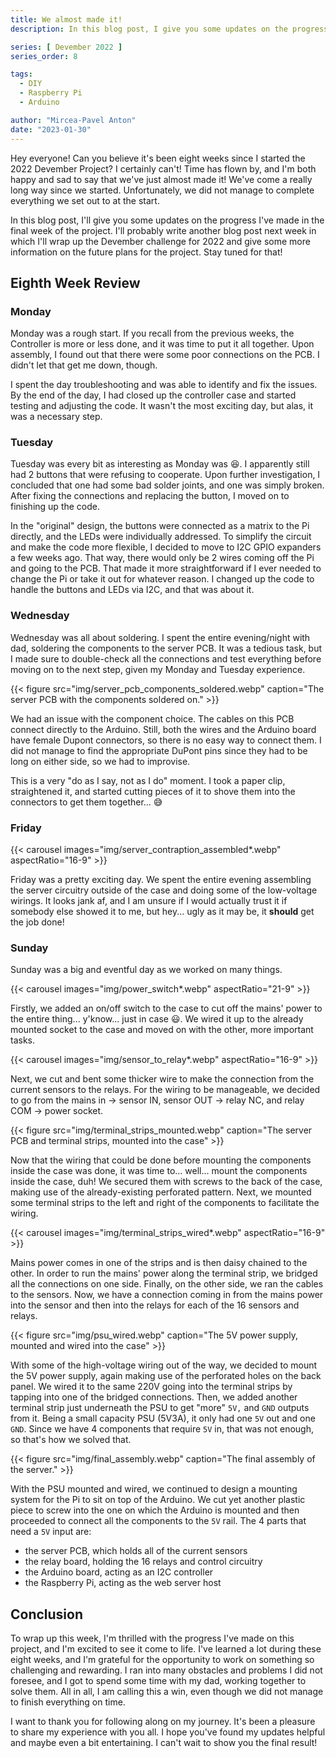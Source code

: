 ```yaml
---
title: We almost made it!
description: In this blog post, I give you some updates on the progress I made in the eigth and last week of my Devember 2022 Project.

series: [ Devember 2022 ]
series_order: 8

tags:
  - DIY
  - Raspberry Pi
  - Arduino

author: "Mircea-Pavel Anton"
date: "2023-01-30"
---
```


Hey everyone! Can you believe it's been eight weeks since I started the 2022 Devember Project? I certainly can't! Time has flown by, and I'm both happy and sad to say that we've just almost made it! We've come a really long way since we started. Unfortunately, we did not manage to complete everything we set out to at the start.

In this blog post, I'll give you some updates on the progress I've made in the final week of the project. I'll probably write another blog post next week in which I'll wrap up the Devember challenge for 2022 and give some more information on the future plans for the project. Stay tuned for that!

## Eighth Week Review

### Monday

Monday was a rough start. If you recall from the previous weeks, the Controller is more or less done, and it was time to put it all together. Upon assembly, I found out that there were some poor connections on the PCB. I didn't let that get me down, though.

I spent the day troubleshooting and was able to identify and fix the issues. By the end of the day, I had closed up the controller case and started testing and adjusting the code. It wasn't the most exciting day, but alas, it was a necessary step.

### Tuesday

Tuesday was every bit as interesting as Monday was 😆. I apparently still had 2 buttons that were refusing to cooperate. Upon further investigation, I concluded that one had some bad solder joints, and one was simply broken. After fixing the connections and replacing the button, I moved on to finishing up the code.

In the "original" design, the buttons were connected as a matrix to the Pi directly, and the LEDs were individually addressed. To simplify the circuit and make the code more flexible, I decided to move to I2C GPIO expanders a few weeks ago. That way, there would only be 2 wires coming off the Pi and going to the PCB. That made it more straightforward if I ever needed to change the Pi or take it out for whatever reason. I changed up the code to handle the buttons and LEDs via I2C, and that was about it.

### Wednesday

Wednesday was all about soldering. I spent the entire evening/night with dad, soldering the components to the server PCB. It was a tedious task, but I made sure to double-check all the connections and test everything before moving on to the next step, given my Monday and Tuesday experience.

{{< figure src="img/server_pcb_components_soldered.webp" caption="The server PCB with the components soldered on." >}}

We had an issue with the component choice. The cables on this PCB connect directly to the Arduino. Still, both the wires and the Arduino board have female Dupont connectors, so there is no easy way to connect them. I did not manage to find the appropriate DuPont pins since they had to be long on either side, so we had to improvise.

This is a very "do as I say, not as I do" moment. I took a paper clip, straightened it, and started cutting pieces of it to shove them into the connectors to get them together... 😅

### Friday

{{< carousel images="img/server_contraption_assembled*.webp" aspectRatio="16-9" >}}

Friday was a pretty exciting day. We spent the entire evening assembling the server circuitry outside of the case and doing some of the low-voltage wirings. It looks jank af, and I am unsure if I would actually trust it if somebody else showed it to me, but hey... ugly as it may be, it **should** get the job done!

### Sunday

Sunday was a big and eventful day as we worked on many things.

{{< carousel images="img/power_switch*.webp" aspectRatio="21-9" >}}

Firstly, we added an on/off switch to the case to cut off the mains' power to the entire thing... y'know... just in case 😃. We wired it up to the already mounted socket to the case and moved on with the other, more important tasks.

{{< carousel images="img/sensor_to_relay*.webp" aspectRatio="16-9" >}}

Next, we cut and bent some thicker wire to make the connection from the current sensors to the relays. For the wiring to be manageable, we decided to go from the mains in -> sensor IN, sensor OUT -> relay NC, and relay COM -> power socket.

{{< figure src="img/terminal_strips_mounted.webp" caption="The server PCB and terminal strips, mounted into the case" >}}

Now that the wiring that could be done before mounting the components inside the case was done, it was time to... well... mount the components inside the case, duh! We secured them with screws to the back of the case, making use of the already-existing perforated pattern. Next, we mounted some terminal strips to the left and right of the components to facilitate the wiring.

{{< carousel images="img/terminal_strips_wired*.webp" aspectRatio="16-9" >}}

Mains power comes in one of the strips and is then daisy chained to the other. In order to run the mains' power along the terminal strip, we bridged all the connections on one side. Finally, on the other side, we ran the cables to the sensors. Now, we have a connection coming in from the mains power into the sensor and then into the relays for each of the 16 sensors and relays.

{{< figure src="img/psu_wired.webp" caption="The 5V power supply, mounted and wired into the case" >}}

With some of the high-voltage wiring out of the way, we decided to mount the 5V power supply, again making use of the perforated holes on the back panel. We wired it to the same 220V going into the terminal strips by tapping into one of the bridged connections. Then, we added another terminal strip just underneath the PSU to get "more" `5V,` and `GND` outputs from it. Being a small capacity PSU (5V3A), it only had one `5V` out and one `GND`. Since we have 4 components that require `5V` in, that was not enough, so that's how we solved that.

{{< figure src="img/final_assembly.webp" caption="The final assembly of the server." >}}

With the PSU mounted and wired, we continued to design a mounting system for the Pi to sit on top of the Arduino. We cut yet another plastic piece to screw into the one on which the Arduino is mounted and then proceeded to connect all the components to the `5V` rail. The 4 parts that need a `5V` input are:

- the server PCB, which holds all of the current sensors
- the relay board, holding the 16 relays and control circuitry
- the Arduino board, acting as an I2C controller
- the Raspberry Pi, acting as the web server host

## Conclusion

To wrap up this week, I'm thrilled with the progress I've made on this project, and I'm excited to see it come to life. I've learned a lot during these eight weeks, and I'm grateful for the opportunity to work on something so challenging and rewarding. I ran into many obstacles and problems I did not foresee, and I got to spend some time with my dad, working together to solve them. All in all, I am calling this a win, even though we did not manage to finish everything on time.

I want to thank you for following along on my journey. It's been a pleasure to share my experience with you all. I hope you've found my updates helpful and maybe even a bit entertaining. I can't wait to show you the final result!
